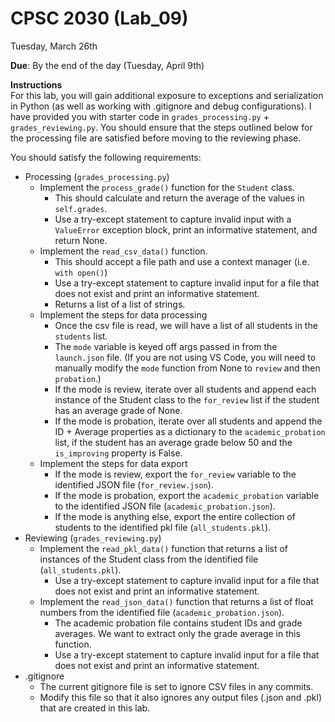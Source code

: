 # CPSC 2030 (Lab_09)

Tuesday, March 26th

**Due**: By the end of the day (Tuesday, April 9th)

**Instructions**  
For this lab, you will gain additional exposure to exceptions and serialization in Python (as well as working with .gitignore and debug configurations). I have provided you with starter code in `grades_processing.py` + `grades_reviewing.py`. You should ensure that the steps outlined below for the processing file are satisfied before moving to the reviewing phase.

You should satisfy the following requirements:
- Processing (`grades_processing.py`)
  - Implement the `process_grade()` function for the `Student` class.
    - This should calculate and return the average of the values in `self.grades`.
    - Use a try-except statement to capture invalid input with a `ValueError` exception block, print an informative statement, and return None.
  - Implement the `read_csv_data()` function.
    - This should accept a file path and use a context manager (i.e. `with open()`)
    - Use a try-except statement to capture invalid input for a file that does not exist and print an informative statement.
    - Returns a list of a list of strings.
  - Implement the steps for data processing
    - Once the csv file is read, we will have a list of all students in the `students` list. 
    - The `mode` variable is keyed off args passed in from the `launch.json` file. (If you are not using VS Code, you will need to manually modify the `mode` function from None to `review` and then `probation`.)
    - If the mode is review, iterate over all students and append each instance of the Student class to the `for_review` list if the student has an average grade of None.
    - If the mode is probation, iterate over all students and append the ID + Average properties as a dictionary to the `academic_probation` list, if the student has an average grade below 50 and the `is_improving` property is False.
  - Implement the steps for data export
    - If the mode is review, export the `for_review` variable to the identified JSON file (`for_review.json`).
    - If the mode is probation, export the `academic_probation` variable to the identified JSON file (`academic_probation.json`).
    - If the mode is anything else, export the entire collection of students to the identified pkl file (`all_students.pkl`).
- Reviewing (`grades_reviewing.py`)
  - Implement the `read_pkl_data()` function that returns a list of instances of the Student class from the identified file (`all_students.pkl`).
    - Use a try-except statement to capture invalid input for a file that does not exist and print an informative statement.
  - Implement the `read_json_data()` function that returns a list of float numbers from the identified file (`academic_probation.json`).
    - The academic probation file contains student IDs and grade averages. We want to extract only the grade average in this function. 
    - Use a try-except statement to capture invalid input for a file that does not exist and print an informative statement.
- .gitignore
  - The current gitignore file is set to ignore CSV files in any commits.
  - Modify this file so that it also ignores any output files (.json and .pkl) that are created in this lab. 

